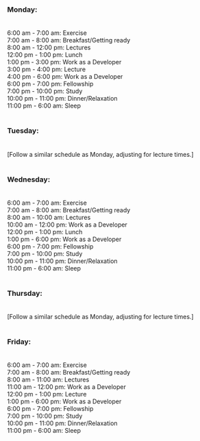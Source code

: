 ### Monday:<br><br>

6:00 am - 7:00 am: Exercise <br>
7:00 am - 8:00 am: Breakfast/Getting ready<br>
8:00 am - 12:00 pm: Lectures<br>
12:00 pm - 1:00 pm: Lunch<br>
1:00 pm - 3:00 pm: Work as a Developer<br>
3:00 pm - 4:00 pm: Lecture<br>
4:00 pm - 6:00 pm: Work as a Developer<br>
6:00 pm - 7:00 pm: Fellowship<br>
7:00 pm - 10:00 pm: Study<br>
10:00 pm - 11:00 pm: Dinner/Relaxation<br>
11:00 pm - 6:00 am: Sleep<br><br>

### Tuesday:<br><br>

[Follow a similar schedule as Monday, adjusting for lecture times.]<br><br>

### Wednesday:<br><br>

6:00 am - 7:00 am: Exercise<br>
7:00 am - 8:00 am: Breakfast/Getting ready<br>
8:00 am - 10:00 am: Lectures<br>
10:00 am - 12:00 pm: Work as a Developer<br>
12:00 pm - 1:00 pm: Lunch<br>
1:00 pm - 6:00 pm: Work as a Developer<br>
6:00 pm - 7:00 pm: Fellowship<br>
7:00 pm - 10:00 pm: Study<br>
10:00 pm - 11:00 pm: Dinner/Relaxation<br>
11:00 pm - 6:00 am: Sleep<br><br>

### Thursday:<br><br>

[Follow a similar schedule as Monday, adjusting for lecture times.]<br><br>

### Friday:<br><br>

6:00 am - 7:00 am: Exercise<br>
7:00 am - 8:00 am: Breakfast/Getting ready<br>
8:00 am - 11:00 am: Lectures<br>
11:00 am - 12:00 pm: Work as a Developer<br>
12:00 pm - 1:00 pm: Lecture<br>
1:00 pm - 6:00 pm: Work as a Developer<br>
6:00 pm - 7:00 pm: Fellowship<br>
7:00 pm - 10:00 pm: Study<br>
10:00 pm - 11:00 pm: Dinner/Relaxation<br>
11:00 pm - 6:00 am: Sleep<br>

